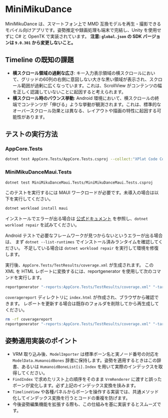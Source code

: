 # MiniMikuDance

MiniMikuDance は、スマートフォン上で MMD 互換モデルを再生・撮影できるモバイル向けアプリです。姿勢推定や録画処理も端末で完結し、Unity を使用せずに C# と OpenTK で実装されています。
**注意: `global.json` の SDK バージョンは `9.0.301` から変更しないこと。**

## Timeline の既知の課題

*   **横スクロール領域の過剰な広さ**: キー入力表示領域の横スクロールにおいて、グリッドの60列の右側に意図しない大きな黒い領域が表示され、スクロール範囲が過剰に広くなっています。これは、ScrollView がコンテンツの幅を正しく認識していないことに起因すると考えられます。
*   **横スクロール時のバウンス挙動**: Android 環境において、横スクロールの終端でコンテンツが「伸びる」ような挙動が観測されます。これは、標準的なオーバースクロール効果とは異なる、レイアウトや描画の特性に起因する可能性があります。

## テストの実行方法

### AppCore.Tests

```bash
dotnet test AppCore.Tests/AppCore.Tests.csproj --collect:"XPlat Code Coverage"
```

### MiniMikuDanceMaui.Tests

```bash
dotnet test MiniMikuDanceMaui.Tests/MiniMikuDanceMaui.Tests.csproj
```

このテストを実行するには MAUI ワークロードが必要です。未導入の場合は以下を実行してください。

```bash
dotnet workload install maui
```

インストールでエラーが出る場合は [公式ドキュメント](https://learn.microsoft.com/dotnet/maui/faq#install-workload-error) を参照し、`dotnet workload repair` を試みてください。

Android テストで必要なフレームワークが見つからないというエラーが出る場合は、
まず `dotnet --list-runtimes` でインストール済みランタイムを確認してください。
不足している場合は `dotnet workload repair` を実行して環境を修復します。

実行後、`AppCore.Tests/TestResults/coverage.xml` が生成されます。
この XML を HTML レポートに変換するには、reportgenerator を使用して次のコマンドを実行します。

```bash
reportgenerator "-reports:AppCore.Tests/TestResults/coverage.xml" "-targetdir:coveragereport"
```

`coveragereport` ディレクトリに `index.html` が作成され、ブラウザから確認できます。
レポートを更新する場合は既存のフォルダを削除してから再生成してください。

```bash
rm -rf coveragereport
reportgenerator "-reports:AppCore.Tests/TestResults/coverage.xml" "-targetdir:coveragereport"
```

## 姿勢適用実装のポイント

* VRM 取り込み後、`ModelImporter` は標準ボーン名と実ノード番号の対応を `ModelData.HumanoidBones` 辞書に保持します。姿勢を適用するときはこの辞書、あるいは `HumanoidBoneList[i].Index` を用いて実際のインデックスを取得してください。
* `FindIndex` で求めたリスト上の順序をそのまま `VrmRenderer` に渡すと誤ったボーンが変化します。必ず上記のインデックス変換を挟みます。
* `TimelineView` や各種パネルからボーンを操作する実装では、共通メソッド化してインデックス変換を行うとコードの重複を防げます。
* 今後姿勢編集機能を拡張する際も、この仕組みを基に実装するとスムーズです。
